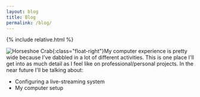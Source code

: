 ```yaml
---
layout: blog
title: Blog
permalink: /blog/
---
```

{% include relative.html %}

![Horseshoe Crab]({{relative}}/assets/horseshoe-crab.png){:class="float-right"}My computer experience is pretty wide because I've dabbled in a lot of different activities. This is one place I'll get into as much detail as I feel like on professional/personal projects. In the near future I'll be talking about:

- Configuring a live-streaming system
- My computer setup